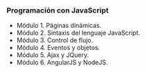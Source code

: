 ### Programación con JavaScript

- Módulo 1. Páginas dinámicas.
- Módulo 2. Sintaxis del lenguaje JavaScript.
- Módulo 3. Control de flujo.
- Módulo 4. Eventos y objetos.
- Módulo 5. Ajax y JQuery.
- Módulo 6. AngularJS y NodeJS.

